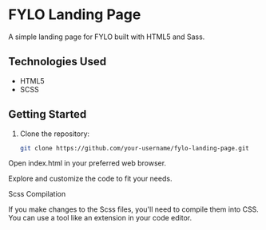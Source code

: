 # FYLO Landing Page

A simple landing page for FYLO built with HTML5 and Sass.

## Technologies Used

- HTML5
- SCSS

## Getting Started

1. Clone the repository:

   ```bash
   git clone https://github.com/your-username/fylo-landing-page.git


Open index.html in your preferred web browser.

Explore and customize the code to fit your needs.


Scss Compilation

If you make changes to the Scss files, you'll need to compile them into CSS. You can use a tool like an extension in your code editor.